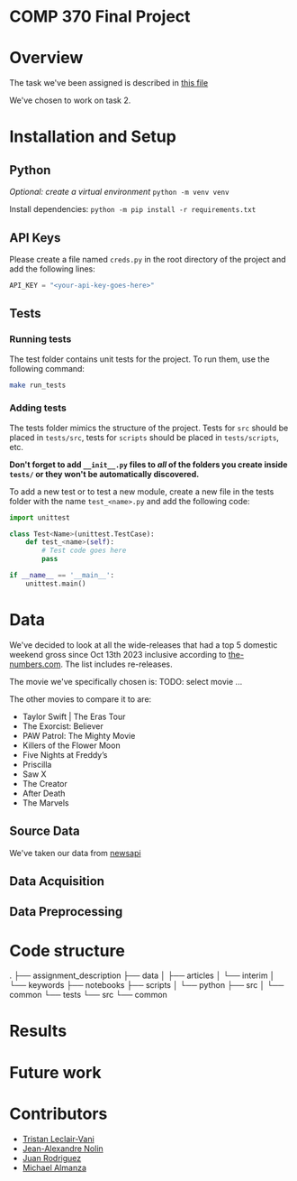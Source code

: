 # COMP 370 Final Project

# Overview

The task we've been assigned is described in [this file](./assignment_description/assignment.md)

We've chosen to work on task 2.

# Installation and Setup

## Python

*Optional: create a virtual environment*
`python -m venv venv`

Install dependencies:
`python -m pip install -r requirements.txt`

## API Keys

Please create a file named `creds.py` in the root directory of the project and add the following lines:

```Python
API_KEY = "<your-api-key-goes-here>"
```

## Tests

### Running tests

The test folder contains unit tests for the project. To run them, use the following command:
```bash
make run_tests
```

### Adding tests

The tests folder mimics the structure of the project.
Tests for `src` should be placed in `tests/src`, tests for `scripts` should be placed in `tests/scripts`, etc. 

**Don't forget to add `__init__.py` files to *all* of the folders you create inside `tests/` or they won't be automatically discovered.**

To add a new test or to test a new module, create a new file in the tests folder with the name `test_<name>.py` and add the following code:

```Python
import unittest

class Test<Name>(unittest.TestCase):
    def test_<name>(self):
        # Test code goes here
        pass

if __name__ == '__main__':
    unittest.main()
```

# Data

We've decided to look at all the wide-releases that had a top 5 domestic weekend gross since Oct 13th 2023 inclusive according to [the-numbers.com](the-numbers.com). The list includes re-releases.

The movie we've specifically chosen is:
TODO: select movie
...

The other movies to compare it to are:
- Taylor Swift | The Eras Tour
- The Exorcist: Believer
- PAW Patrol: The Mighty Movie
- Killers of the Flower Moon
- Five Nights at Freddy’s
- Priscilla
- Saw X
- The Creator
- After Death
- The Marvels


## Source Data

We've taken our data from [newsapi](https://newsapi.org/)

## Data Acquisition

## Data Preprocessing

# Code structure

.
├── assignment_description
├── data
│   ├── articles
│   └── interim
│       └── keywords
├── notebooks
├── scripts
│   └── python
├── src
│   └── common
└── tests
    └── src
        └── common

# Results

# Future work

# Contributors

- [Tristan Leclair-Vani](https://github.com/TristanLeclair)
- [Jean-Alexandre Nolin](https://github.com/JANolin)
- [Juan Rodriguez](https://github.com/JiRodriguez2411)
- [Michael Almanza](https://github.com/MichaelAlmanza)
